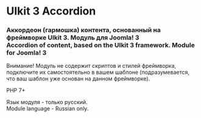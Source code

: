 # UIkit 3 Accordion

### Аккордеон (гармошка) контента, основанный на фреймворке UIkit 3. Модуль для Joomla! 3<br>Accordion of content, based on the UIkit 3 framework. Module for Joomla! 3

Внимание! Модуль не содержит скриптов и стилей фреймворка, подключите их самостоятельно в вашем шаблоне (подразумевается, что ваш шаблон уже основан на данном фреймворке).

PHP 7+

Язык модуля - только русский.<br>Module language - Russian only.

